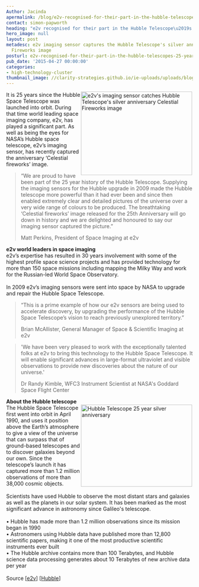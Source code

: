 ```yaml
---
Author: Jacinda
apermalink: /blog/e2v-recognised-for-their-part-in-the-hubble-telescopes-25-year-history
contact: simon-papworth
heading: "e2v recognised for their part in the Hubble Telescope\u2019s 25 year history"
hero_image: null
layout: post
metadesc: e2v imaging sensor captures the Hubble Telescope's silver anniversary Celestial
  Fireworks image
posturl: e2v-recognised-for-their-part-in-the-hubble-telescopes-25-year-history
pub_date: '2015-04-27 00:00:00'
categories:
- high-technology-cluster
thumbnail_image: //clarity-strategies.github.io/ie-uploads/uploads/blog/Hubble_mini.png
---
```


<p><img alt="e2v's imaging sensor catches Hubble Telescope's silver anniversary Celestial Fireworks image" src="//clarity-strategies.github.io/ie-uploads/uploads/blog/Hubble_300.png" style="float:right; height:225px; margin-left:2px; margin-right:2px; width:300px"/>It is 25 years since the Hubble Space Telescope was launched into orbit. During that time world leading space imaging company, e2v, has played a significant part. As well as being the eyes for NASA’s Hubble space telescope, e2v’s imaging sensor, has recently captured the anniversary ‘Celestial fireworks’ image.</p><blockquote><p>“We are proud to have been part of the 25 year history of the Hubble Telescope. Supplying the imaging sensors for the Hubble upgrade in 2009 made the Hubble telescope more powerful than it had ever been and since then enabled extremely clear and detailed pictures of the universe over a very wide range of colours to be produced. The breathtaking ‘Celestial fireworks’ image released for the 25th Anniversary will go down in history and we are delighted and honoured to say our imaging sensor captured the picture.”</p><p>Matt Perkins, President of Space Imaging at e2v</p></blockquote><p><strong>e2v world leaders in space imaging</strong><br/>e2v’s expertise has resulted in 30 years involvement with some of the highest profile space science projects and has provided technology for more than 150 space missions including mapping the Milky Way and work for the Russian-led World Space Observatory.<br/><br/>In 2009 e2v’s imaging sensors were sent into space by NASA to upgrade and repair the Hubble Space Telescope.</p><blockquote><p>“This is a prime example of how our e2v sensors are being used to accelerate discovery, by upgrading the performance of the Hubble Space Telescope’s vision to reach previously unexplored territory.”</p><p>Brian McAllister, General Manager of Space &amp; Scientific Imaging at e2v</p></blockquote><blockquote><p>'We have been very pleased to work with the exceptionally talented folks at e2v to bring this technology to the Hubble Space Telescope. It will enable significant advances in large-format ultraviolet and visible observations to provide new discoveries about the nature of our universe.'</p><p>Dr Randy Kimble, WFC3 Instrument Scientist at NASA's Goddard Space Flight Center</p></blockquote><p><strong>About the Hubble telescope</strong><br/><img alt="Hubble Telescope 25 year silver anniversary" src="//clarity-strategies.github.io/ie-uploads/uploads/blog/Hubble_telescope_300.jpg" style="float:right; height:221px; margin-left:2px; margin-right:2px; width:300px"/>The Hubble Space Telescope first went into orbit in April 1990, and uses it position above the Earth’s atmosphere to give a view of the universe that can surpass that of ground-based telescopes and to discover galaxies beyond our own. Since the telescope’s launch it has captured more than 1.2 million observations of more than 38,000 cosmic objects.<br/><br/>Scientists have used Hubble to observe the most distant stars and galaxies as well as the planets in our solar system. It has been marked as the most significant advance in astronomy since Galileo's telescope.<br/><br/>• Hubble has made more than 1.2 million observations since its mission began in 1990<br/>• Astronomers using Hubble data have published more than 12,800 scientific papers, making it one of the most productive scientific instruments ever built<br/>• The Hubble archive contains more than 100 Terabytes, and Hubble science data processing generates about 10 Terabytes of new archive data per year<br/><br/>Source [<a href="http://www.e2v.com/news/e2v-are-honoured-to-have-been-part-of-the-hubble-telescopes-25-year-history/" target="_blank">e2v</a>] [<a href="http://hubble25th.org/" target="_blank">Hubble</a>]</p>
